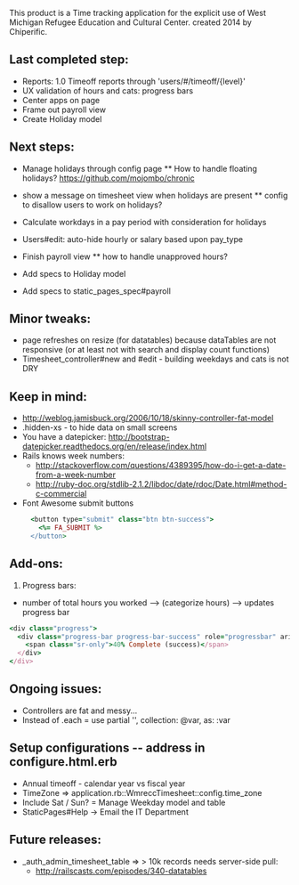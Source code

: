 This product is a Time tracking application for the explicit use of West Michigan Refugee Education and Cultural Center. created 2014 by Chiperific.

## Last completed step:
* Reports: 1.0 Timeoff reports through 'users/#/timeoff/{level}'
* UX validation of hours and cats: progress bars
* Center apps on page
* Frame out payroll view
* Create Holiday model


## Next steps:
* Manage holidays through config page
** How to handle floating holidays? https://github.com/mojombo/chronic
* show a message on timesheet view when holidays are present
** config to disallow users to work on holidays?

* Calculate workdays in a pay period with consideration for holidays

* Users#edit: auto-hide hourly or salary based upon pay_type

* Finish payroll view
** how to handle unapproved hours?

* Add specs to Holiday model
* Add specs to static_pages_spec#payroll


## Minor tweaks:
* page refreshes on resize (for datatables) because dataTables are not responsive (or at least not with search and display count functions)
* Timesheet_controller#new and #edit - building weekdays and cats is not DRY


## Keep in mind:
* http://weblog.jamisbuck.org/2006/10/18/skinny-controller-fat-model
* .hidden-xs - to hide data on small screens
* You have a datepicker: http://bootstrap-datepicker.readthedocs.org/en/release/index.html
* Rails knows week numbers:
  * http://stackoverflow.com/questions/4389395/how-do-i-get-a-date-from-a-week-number
  * http://ruby-doc.org/stdlib-2.1.2/libdoc/date/rdoc/Date.html#method-c-commercial
* Font Awesome submit buttons
  ```ruby
    <button type="submit" class="btn btn-success">
      <%= FA_SUBMIT %>
    </button>
  ```

## Add-ons:
1. Progress bars:
  * number of total hours you worked --> (categorize hours) --> updates progress bar
  ```ruby
  <div class="progress">
    <div class="progress-bar progress-bar-success" role="progressbar" aria-valuenow="40" aria-valuemin="0" aria-valuemax="100" style="width: 40%">
      <span class="sr-only">40% Complete (success)</span>
    </div>
  </div>
  ```

## Ongoing issues:
* Controllers are fat and messy...
* Instead of .each = use partial '', collection: @var, as: :var


## Setup configurations -- address in configure.html.erb
* Annual timeoff - calendar year vs fiscal year
* TimeZone => application.rb::WmreccTimesheet::config.time_zone
* Include Sat / Sun? = Manage Weekday model and table
* StaticPages#Help -> Email the IT Department

## Future releases:
* _auth_admin_timesheet_table => > 10k records needs server-side pull:
  * http://railscasts.com/episodes/340-datatables
